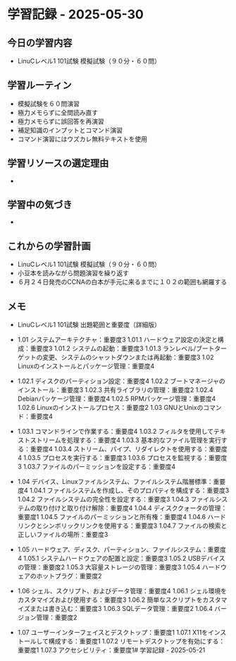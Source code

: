 # 学習記録 - 2025-05-30

## 今日の学習内容
- LinuCレベル1 101試験 模擬試験（９０分・６０問）
## 学習ルーティン
- 模擬試験を６０問演習
- 極力メモらずに全問読み直す
- 極力メモらずに誤回答を再演習
- 補足知識のインプットとコマンド演習
- コマンド演習にはウズカレ無料テキストを使用

## 学習リソースの選定理由
- 

## 学習中の気づき
- 

## これからの学習計画
- LinuCレベル1 101試験 模擬試験（９０分・６０問）
- 小豆本を読みながら問題演習を繰り返す
- ６月２４日発売のCCNAの白本が手元に来るまでに１０２の範囲も網羅する

## メモ
- LinuCレベル1 101試験 出題範囲と重要度（詳細版）
- 1.01 システムアーキテクチャ：重要度3
1.01.1 ハードウェア設定の決定と構成：重要度3
1.01.2 システムの起動：重要度3
1.01.3 ランレベル/ブートターゲットの変更、システムのシャットダウンまたは再起動：重要度3
1.02 Linuxのインストールとパッケージ管理：重要度4

- 1.02.1 ディスクのパーティション設定：重要度4
1.02.2 ブートマネージャのインストール：重要度3
1.02.3 共有ライブラリの管理：重要度2
1.02.4 Debianパッケージ管理：重要度4
1.02.5 RPMパッケージ管理：重要度4
1.02.6 Linuxのインストールプロセス：重要度2
1.03 GNUとUnixのコマンド：重要度4

- 1.03.1 コマンドラインで作業する：重要度4
1.03.2 フィルタを使用してテキストストリームを処理する：重要度4
1.03.3 基本的なファイル管理を実行する：重要度4
1.03.4 ストリーム、パイプ、リダイレクトを使用する：重要度4
1.03.5 プロセスを実行する：重要度3
1.03.6 プロセスを監視する：重要度3
1.03.7 ファイルのパーミッションを設定する：重要度4

- 1.04 デバイス、Linuxファイルシステム、ファイルシステム階層標準：重要度4
1.04.1 ファイルシステムを作成し、そのプロパティを構成する：重要度3
1.04.2 ファイルシステムの完全性を設定する：重要度3
1.04.3 ファイルシステムの取り付けと取り付け解除：重要度4
1.04.4 ディスククォータの管理：重要度1
1.04.5 ファイルのパーミッションと所有権：重要度4
1.04.6 ハードリンクとシンボリックリンクを使用する：重要度3
1.04.7 ファイルの検索と正しいファイルの場所：重要度3

- 1.05 ハードウェア、ディスク、パーティション、ファイルシステム：重要度4
1.05.1 システムハードウェアの配置と設定：重要度3
1.05.2 USBデバイスの管理：重要度2
1.05.3 大容量ストレージの管理：重要度3
1.05.4 ハードウェアのホットプラグ：重要度2

- 1.06 シェル、スクリプト、およびデータ管理：重要度4
1.06.1 シェル環境をカスタマイズおよび使用する：重要度3
1.06.2 簡単なスクリプトをカスタマイズまたは書き込む：重要度3
1.06.3 SQLデータ管理：重要度2
1.06.4 バージョン管理：重要度2

- 1.07 ユーザーインターフェイスとデスクトップ：重要度1
1.07.1 X11をインストールして構成する：重要度1
1.07.2 リモートデスクトップを有効にする：重要度1
1.07.3 アクセシビリティ：重要度1# 学習記録 - 2025-05-21
